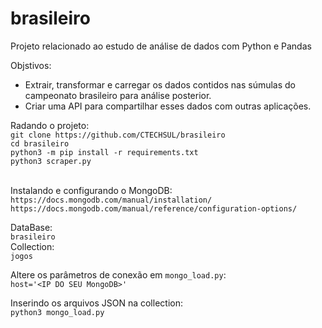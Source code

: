 # brasileiro
Projeto relacionado ao estudo de análise de dados com Python e Pandas

Objstivos:
* Extrair, transformar e carregar os dados contidos nas súmulas do campeonato brasileiro para análise posterior.
* Criar uma API para compartilhar esses dados com outras aplicações.

Radando o projeto:<br>
`git clone https://github.com/CTECHSUL/brasileiro`<br>
`cd brasileiro`<br>
`python3 -m pip install -r requirements.txt`<br>
`python3 scraper.py`<br><br>

Instalando e configurando o MongoDB:<br>
`https://docs.mongodb.com/manual/installation/`<br>
`https://docs.mongodb.com/manual/reference/configuration-options/`<br>

DataBase:<br>
`brasileiro`<br>
Collection:<br>
`jogos`<br>

Altere os parâmetros de conexão em `mongo_load.py`:<br>
`host='<IP DO SEU MongoDB>'`<br>

Inserindo os arquivos JSON na collection:<br>
`python3 mongo_load.py`<br>
